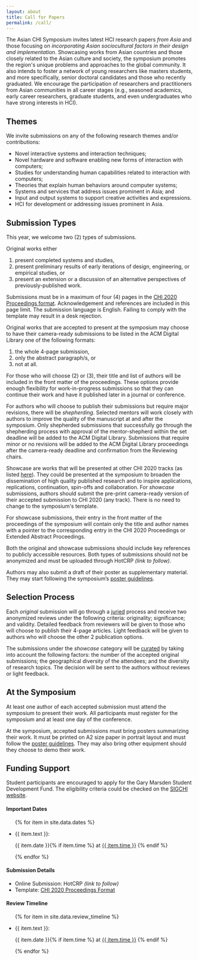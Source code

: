 ```yaml
---
layout: about
title: Call for Papers
permalink: /call/
---
```


<div class="abstract">
    <p class="abstract-overview">
        The Asian CHI Symposium invites latest HCI research papers <em>from Asia</em> and those focusing on <em>incorporating Asian sociocultural factors in their design and implementation</em>. Showcasing works from Asian countries and those closely related to the Asian culture and society, the symposium promotes the region's unique problems and approaches to the global community. It also intends to foster a network of young researchers like masters students, and more specifically, senior doctoral candidates and those who recently graduated. We encourage the participation of researchers and practitioners from Asian communities in all career stages (e.g., seasoned academics, early career researchers, graduate students, and even undergraduates who have strong interests in HCI).
    </p>
    <h2>Themes</h2>
    <div class="abstract-overview">
        <p>
            We invite submissions on any of the following research themes and/or contributions:
        </p>
        <ul>
            <li>Novel interactive systems and interaction techniques;</li>
            <li>Novel hardware and software enabling new forms of interaction with computers;</li>
            <li>Studies for understanding human capabilities related to interaction with computers;</li>
            <li>Theories that explain human behaviors around computer systems;</li>
            <li>Systems and services that address issues prominent in Asia; and</li>
            <li>Input and output systems to support creative activities and expressions.</li>
            <li>HCI for development or addressing issues prominent in Asia. </li>
        </ul>
    </div>
    <h2>Submission Types</h2>
    <div class="abstract-overview">
        <p>
            This year, we welcome two (2) types of submissions.
        </p>
        <p>
            <span class="about-highlight" id="original-works">Original works</span> either 
        </p>
        <ol>
            <li>present completed systems and studies,</li>
            <li>present preliminary results of early iterations of design, engineering, or empirical studies, or</li>
            <li>present an extension or a discussion of an alternative perspectives of previously-published work.</li>
        </ol>
        <p>
            Submissions must be in a maximum of four (4) pages in the <a href="https://chi2020.acm.org/authors/chi-proceedings-format/" target="_blank">CHI 2020 Proceedings format</a>. Acknowledgement and references are included in this page limit. The submission language is English. Failing to comply with the template may result in a desk rejection.
        </p>
        <p>
            Original works that are accepted to present at the symposium may choose to have their camera-ready submissions to be listed in the ACM Digital Library one of the following formats:
        </p>
        <ol>
            <li>the whole 4-page submission,</li>
            <li>only the abstract paragraph/s, or</li>
            <li>not at all.</li> 
        </ol>
        <p>
            For those who will choose (2) or (3), their title and list of authors will be included in the front matter of the proceedings. These options provide enough flexibility for work-in-progress submissions so that they can continue their work and have it published later in a journal or conference.
        </p>
        <p>    
            For authors who will choose to publish their submissions but require major revisions, there will be <em>shepherding</em>. Selected mentors will work closely with authors to improve the quality of the manuscript at and after the symposium. Only shepherded submissions that successfully go through the shepherding process with approval of the mentor-shepherd within the set deadline will be added to the ACM Digital Library. Submissions that require minor or no revisions will be added to the ACM Digital Library proceedings after the camera-ready deadline and confirmation from the Reviewing chairs.
        </p>
        <p>
            <span class="about-highlight" id="showcase-works">Showcase</span> are works that will be presented at other CHI 2020 tracks (as listed <a href="https://chi2020.acm.org/authors/" target="_blank">here</a>). They could be presented at the symposium to broaden the dissemination of high quality published research and to inspire applications, replications, continuation, spin-offs and collaboration. For <em>showcase</em> submissions, authors should submit the pre-print camera-ready version of their accepted submission to CHI 2020 (any track). There is no need to change to the symposium's template.
        </p>
        <p>
            For showcase submissions, their entry in the front matter of the proceedings of the symposium will contain only the title and author names with a pointer to the corresponding entry in the CHI 2020 Proceedings or Extended Abstract Proceedings.
        </p>
        <p>
            <span class="about-highlight">Both the original and showcase</span> submissions should include key references to publicly accessible resources. Both types of submissions should not be anonymized and must be uploaded through HotCRP <em>(link to follow)</em>. 
        </p>
        <p>
            Authors may also submit a draft of their poster as supplementary material. They may start following the symposium’s <a href="../poster-guide/" target="_blank">poster guidelines</a>.
        </p>
    </div>
    <h2>Selection Process</h2>
    <div class="abstract-overview">
        <p>
            Each <span class="about-highlight"><em>original</em></span> submission will go through a <a href="https://chi2020.acm.org/authors/selection-processes/" target="_blank">juried</a> process and receive two anonymized reviews under the following criteria: originality; significance; and validity. Detailed feedback from reviewers will be given to those who will choose to publish their 4-page articles. Light feedback will be given to authors who will choose the other 2 publication options.
        </p>
        <p>
            The submissions under the <span class="about-highlight"><em>showcase</em></span> category will be <a href="https://chi2020.acm.org/authors/selection-processes/" target="_blank">curated</a> by taking into account the following factors: the number of the accepted original submissions; the geographical diversity of the attendees; and the diversity of research topics. The decision will be sent to the authors without reviews or light feedback.
        </p>
    </div>
    <h2>At the Symposium</h2>
    <div class="abstract-overview">
        <p>
            At least one author of each accepted submission must attend the symposium to present their work. All participants must register for the symposium and at least one day of the conference.
        </p>
        <p>
            At the symposium, accepted submissions must bring posters summarizing their work. It must be printed on A2 size paper in portrait layout and must follow the <a href="../poster-guide/" target="_blank">poster guidelines</a>. They may also bring other equipment should they choose to demo their work.
        </p>
    </div>
    <h2>Funding Support</h2>
    <p class="abstract-overview">
        Student participants are encouraged to apply for the Gary Marsden Student Development Fund. The eligibility criteria could be checked on the <a href="https://sigchi.org/get-involved/community_support/gary-marsden-student-development-fund/" target="_blank">SIGCHI website</a>.
    </p>
</div>

<div class="news-sidebar">
    <h4>Important Dates</h4>
    <ul class="sidebar-items">
        {% for item in site.data.dates %}
            <li>
                <p class="news-text">{{ item.text }}:</p>
                <p class="news-date">{{ item.date }}{% if item.time %} at <a href="{{ item.timezone }}" target="_blank">{{ item.time }}</a> {% endif %}</p>
            </li>
        {% endfor %}
    </ul>
    <h4>Submission Details</h4>
    <ul class="sidebar-items">
        <li>Online Submission: HotCRP <em>(link to follow)</em></li>
        <li>Template: <a href="https://chi2020.acm.org/authors/chi-proceedings-format/" target="_blank">CHI 2020 Proceedings Format</a></li>
    </ul>
    <h4>Review Timeline</h4>
    <ul class="sidebar-items">
        {% for item in site.data.review_timeline %}
            <li>
                <p class="news-text">{{ item.text }}:</p>
                <p class="news-date">{{ item.date }}{% if item.time %} at <a href="{{ item.timezone }}" target="_blank">{{ item.time }}</a> {% endif %}</p>
            </li>
        {% endfor %}
    </ul>
</div>